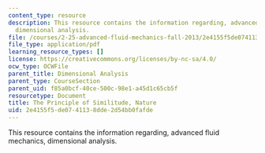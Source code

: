 ```yaml
---
content_type: resource
description: This resource contains the information regarding, advanced fluid mechanics,
  dimensional analysis.
file: /courses/2-25-advanced-fluid-mechanics-fall-2013/2e4155f5de0741138dde2d54bb0fafde_Rayleigh_similitude_1915_.pdf
file_type: application/pdf
learning_resource_types: []
license: https://creativecommons.org/licenses/by-nc-sa/4.0/
ocw_type: OCWFile
parent_title: Dimensional Analysis
parent_type: CourseSection
parent_uid: f85a0bcf-40ce-500c-98e1-a45d1c65cb5f
resourcetype: Document
title: The Principle of Similitude, Nature
uid: 2e4155f5-de07-4113-8dde-2d54bb0fafde
---
```

This resource contains the information regarding, advanced fluid mechanics, dimensional analysis.